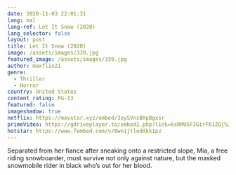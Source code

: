 ```yaml
---
date: 2020-11-03 22:01:31
lang: mal
lang-ref: Let It Snow (2020)
lang_selector: false
layout: post
title: Let It Snow (2020)
image: /assets/images/339.jpg
featured_image: /assets/images/339.jpg
author: maxflix21
genre:
  - Thriller
  - Horror
country: United States
content_rating: PG-13
featured: false
imageshadow: true
netflix: https://movstar.xyz/embed/3oySVnsBXpBgxsr
primeVideo: https://gdriveplayer.to/embed2.php?link=6sRMU5FIGirFb1ZGj%252FEGXw9Gwgi6BjU9B5EtRm%252F9WIfCIXJ2ElV1IprYWESAZS6WciCUkFL5JTiiEXEYrNaLKEZQFm8%252B%252B0vCLHIznr2ZVU7pedJBHk8ig3KI9gZtgTF2gxcj4ZIso56Bs5nO9fC2mPRgVf0QcQrK%252BBgaqhEIH0XWy2gC1%252FOy%252ByvG00z7b206o%253D
hotstar: https://www.fembed.com/v/0wn1jtleddkk1pz
---
```

Separated from her fiance after sneaking onto a restricted slope, Mia, a free riding snowboarder, must survive not only against nature, but the masked snowmobile rider in black who’s out for her blood.